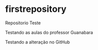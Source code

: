 # firstrepository
 Repositorio Teste

 Testando as aulas do professor Guanabara

 Testando a alteração no GitHub
